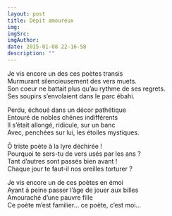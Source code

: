 ```yaml
---
layout: post
title: Dépit amoureux
img: 
imgSrc: 
imgAuthor: 
date: 2015-01-08 22-16-58
description: ""
---
```

Je vis encore un des ces poètes transis<br>
Murmurant silencieusement des vers muets.<br>
Son coeur ne battait plus qu’au rythme de ses regrets.<br>
Ses soupirs s’envolaient dans le parc ébahi.

Perdu, échoué dans un décor pathétique<br>
Entouré de nobles chênes indifférents<br>
Il s’était allongé, ridicule, sur un banc<br>
Avec, penchées sur lui, les étoiles mystiques.

Ô triste poète à la lyre déchirée !<br>
Pourquoi te sers-tu de vers usés par les ans ?<br>
Tant d’autres sont passés bien avant !<br>
Chaque jour te faut-il nos oreilles torturer ?

Je vis encore un de ces poètes en émoi<br>
Ayant à peine passer l’âge de jouer aux billes<br>
Amouraché d’une pauvre fille<br>
Ce poète m’est familier... ce poète, c’est moi...

